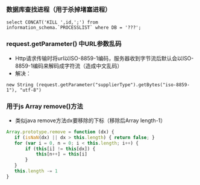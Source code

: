 ### 数据库查找进程（用于杀掉堵塞进程）
```
select CONCAT('KILL ',id,';') from 
information_schema.`PROCESSLIST` where DB = '???';
```

### request.getParameter() 中URL参数乱码
 * Http请求传输时将url以ISO-8859-1编码，服务器收到字节流后默认会以ISO-8859-1编码来解码成字符流（造成中文乱码）
 * 解决：
 
 ``` 
 new String (request.getParameter("supplierType").getBytes("iso-8859-1"), "utf-8")
 ```
 
 ### 用于js Array remove()方法
 * 类似java remove方法dx要移除的下标（移除后Array length-1）
 
 ``` JavaScript
 Array.prototype.remove = function (dx) {
    if (isNaN(dx) || dx > this.length) { return false; }
    for (var i = 0, n = 0; i < this.length; i++) {
        if (this[i] != this[dx]) {
            this[n++] = this[i]
        }
    }
    this.length -= 1
}
 ```

